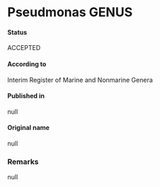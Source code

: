 Pseudmonas GENUS
=======

#### Status
ACCEPTED

#### According to
Interim Register of Marine and Nonmarine Genera

#### Published in
null

#### Original name
null

### Remarks
null